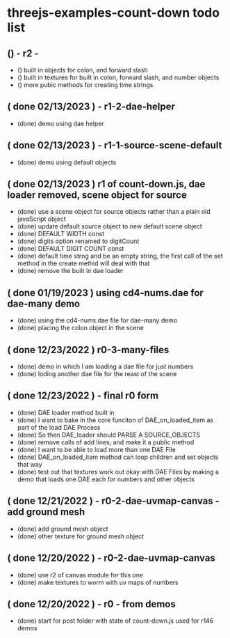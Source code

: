 # threejs-examples-count-down todo list

## () - r2 -
* () built in objects for colon, and forward slash
* () built in textures for built in colon, forward slash, and number objects
* () more pubic methods for creating time strings

## ( done 02/13/2023 ) - r1-2-dae-helper
* (done) demo using dae helper

## ( done 02/13/2023 ) - r1-1-source-scene-default
* (done) demo using default objects

## ( done 02/13/2023 ) r1 of count-down.js, dae loader removed, scene object for source
* (done) use a scene object for source objects rather than a plain old javaScript object
* (done) update default source object to new default scene object
* (done) DEFAULT WIDTH const
* (done) digits option renamed to digitCount
* (done) DEFAULT DIGIT COUNT const
* (done) default time strng and be an empty string, the first call of the set method in the create methid will deal with that
* (done) remove the built in dae loader

## ( done 01/19/2023 ) using cd4-nums.dae for dae-many demo
* (done) using the cd4-nums.dae file for dae-many demo
* (done) placing the colon object in the scene

## ( done 12/23/2022 ) r0-3-many-files
* (done) demo in which I am loading a dae file for just numbers
* (done) loding another dae file for the reast of the scene

## ( done 12/23/2022 ) - final r0 form
* (done) DAE loader method built in
* (done) I want to bake in the core funciton of DAE\_on\_loaded\_item as part of the load DAE Process
* (done) So then DAE\_loader should PARSE A SOURCE\_OBJECTS
* (done) remove calls of add lines, and make it a public method
* (done) I want to be able to load more than one DAE File
* (done) DAE\_on\_loaded\_item method can loop children and set objects that way
* (done) test out that textures work out okay with DAE Files by making a demo that loads one DAE each for numbers and other objects

## ( done 12/21/2022 ) - r0-2-dae-uvmap-canvas - add ground mesh
* (done) add ground mesh object
* (done) other texture for ground mesh object

## ( done 12/20/2022 ) - r0-2-dae-uvmap-canvas
* (done) use r2 of canvas module for this one
* (done) make textures to worm with uv maps of numbers

## ( done 12/20/2022 ) - r0 - from demos
* (done) start for post folder with state of count-down.js used for r146 demos

